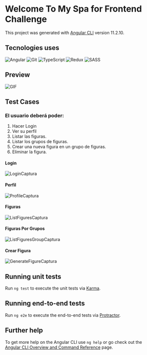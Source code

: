 # Welcome To My Spa for Frontend Challenge

This project was generated with [Angular CLI](https://github.com/angular/angular-cli) version 11.2.10.

## Tecnologies uses

<img alt="Angular" src="https://img.shields.io/badge/angular-%23DD0031.svg?&style=for-the-badge&logo=angular&logoColor=white"/>
<img alt="Git" src="https://img.shields.io/badge/git-%23F05033.svg?&style=for-the-badge&logo=git&logoColor=white"/>
<img alt="TypeScript" src="https://img.shields.io/badge/typescript-%23007ACC.svg?&style=for-the-badge&logo=typescript&logoColor=white"/>
<img alt="Redux" src="https://img.shields.io/badge/ngrx-%23593d88.svg?&style=for-the-badge&logo=ngrx&logoColor=white"/>
<img alt="SASS" src="https://img.shields.io/badge/SASS-hotpink.svg?&style=for-the-badge&logo=SASS&logoColor=white"/>

## Preview

<img  alt="GIF"  src="https://media.giphy.com/media/JXxzE4v8948SS8MHa2/giphy.gif" />

## Test Cases

### El usuario deberá poder:

1. Hacer Login
2. Ver su perfil
3. Listar las figuras.
4. Listar los grupos de figuras.
5. Crear una nueva figura en un grupo de figuras.
6. Eliminar la figura.

#### Login

![LoginCaptura](https://user-images.githubusercontent.com/38599892/118472757-d64fbc00-b6ce-11eb-89ce-5f2b3e7cb242.jpg)

#### Perfil

![ProfileCaptura](https://user-images.githubusercontent.com/38599892/118472858-f2ebf400-b6ce-11eb-9003-b2ea9009fed6.jpg)

#### Figuras

![ListFiguresCaptura](https://user-images.githubusercontent.com/38599892/118472925-06975a80-b6cf-11eb-974f-8aad9c53386b.jpg)

#### Figuras Por Grupos

![ListFiguresGroupCaptura](https://user-images.githubusercontent.com/38599892/118472978-1878fd80-b6cf-11eb-8c31-db072b1ac17b.jpg)

#### Crear Figura

![GenerateFigureCaptura](https://user-images.githubusercontent.com/38599892/118473021-262e8300-b6cf-11eb-9fd5-bc3368f5a5dd.jpg)

## Running unit tests

Run `ng test` to execute the unit tests via [Karma](https://karma-runner.github.io).

## Running end-to-end tests

Run `ng e2e` to execute the end-to-end tests via [Protractor](http://www.protractortest.org/).

## Further help

To get more help on the Angular CLI use `ng help` or go check out the [Angular CLI Overview and Command Reference](https://angular.io/cli) page.
